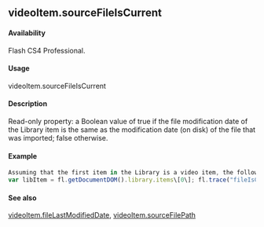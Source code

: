 ## videoItem.sourceFileIsCurrent

#### Availability

Flash CS4 Professional.

#### Usage

videoItem.sourceFileIsCurrent

#### Description

Read-only property: a Boolean value of true if the file modification date of the Library item is the same as the modification date (on disk) of the file that was imported; false otherwise.

#### Example

```javascript
Assuming that the first item in the Library is a video item, the following code displays "true" if the file that was imported has not been modified on disk since it was imported.
var libItem = fl.getDocumentDOM().library.items\[0\]; fl.trace("fileIsCurrent = "+ libItem.sourceFileIsCurrent);

```
#### See also

[videoItem.fileLastModifiedDate](#_bookmark1143), [videoItem.sourceFilePath](#videoItem.sourceFilePath)

<span id="videoItem.sourceFilePath" class="anchor"></span>
